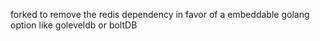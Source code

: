 forked to remove the redis dependency in favor of a embeddable golang option like goleveldb or boltDB
